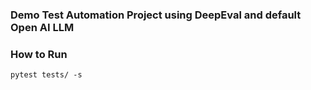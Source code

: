 ### Demo Test Automation Project using DeepEval and default Open AI LLM

### How to Run
`pytest tests/ -s`